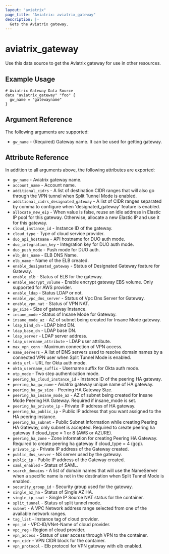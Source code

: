 ```yaml
---
layout: "aviatrix"
page_title: "Aviatrix: aviatrix_gateway"
description: |-
  Gets the Aviatrix gateway.
---
```


# aviatrix_gateway

Use this data source to get the Aviatrix gateway for use in other resources.

## Example Usage

```hcl
# Aviatrix Gateway Data Source
data "aviatrix_gateway" "foo" {
  gw_name = "gatewayname"
}
```

## Argument Reference

The following arguments are supported:

* `gw_name` - (Required) Gateway name. It can be used for getting gateway.

## Attribute Reference

In addition to all arguments above, the following attributes are exported:

* `gw_name` - Aviatrix gateway name.
* `account_name` - Account name.
* `additional_cidrs` - A list of destination CIDR ranges that will also go through the VPN tunnel when Split Tunnel Mode is enabled.
* `additional_cidrs_designated_gateway` - A list of CIDR ranges separated by comma to configure when 'designated_gateway' feature is enabled.
* `allocate_new_eip` - When value is false, reuse an idle address in Elastic IP pool for this gateway. Otherwise, allocate a new Elastic IP and use it for this gateway.
* `cloud_instance_id` - Instance ID of the gateway.
* `cloud_type` - Type of cloud service provider.
* `duo_api_hostname` - API hostname for DUO auth mode.
* `duo_integration_key` - Integration key for DUO auth mode.
* `duo_push_mode` - Push mode for DUO auth.
* `elb_dns_name` - ELB DNS Name.
* `elb_name` - Name of the ELB created.
* `enable_designated_gateway` - Status of Designated Gateway feature for Gateway.
* `enable_elb` - Status of ELB for the gateway.
* `enable_encrypt_volume` - Enable encrypt gateway EBS volume. Only supported for AWS provider.
* `enable_ldap` - Status LDAP or not.
* `enable_vpc_dns_server` - Status of Vpc Dns Server for Gateway.
* `enable_vpn_nat` - Status of VPN NAT.
* `gw_size` - Size of gateway Instance.
* `insane_mode` - Status of Insane Mode for Gateway.
* `insane_mode_az` - AZ of subnet being created for Insane Mode gateway.
* `ldap_bind_dn` - LDAP bind DN.
* `ldap_base_dn` - LDAP base DN.
* `ldap_server` - LDAP server address.
* `ldap_username_attribute` - LDAP user attribute.
* `max_vpn_conn` - Maximum connection of VPN access.
* `name_servers` - A list of DNS servers used to resolve domain names by a connected VPN user when Split Tunnel Mode is enabled.
* `okta_url` - URL for Okta auth mode.
* `okta_username_suffix` - Username suffix for Okta auth mode.
* `otp_mode` - Two step authentication mode.
* `peering_ha_cloud_instance_id` - Instance ID of the peering HA gateway.
* `peering_ha_gw_name` - Aviatrix gateway unique name of HA gateway.
* `peering_ha_gw_size` - Peering HA Gateway Size.
* `peering_ha_insane_mode_az` - AZ of subnet being created for Insane Mode Peering HA Gateway. Required if insane_mode is set.
* `peering_ha_private_ip` - Private IP address of HA gateway.
* `peering_ha_public_ip` - Public IP address that you want assigned to the HA peering instance.
* `peering_ha_subnet` - Public Subnet Information while creating Peering HA Gateway, only subnet is accepted. Required to create peering ha gateway if cloud_type = 1 or 8 (AWS or AZURE).
* `peering_ha_zone` - Zone information for creating Peering HA Gateway. Required to create peering ha gateway if cloud_type = 4 (gcp).
* `private_ip` - Private IP address of the Gateway created.
* `public_dns_server` - NS server used by the gateway.
* `public_ip` - Public IP address of the Gateway created.
* `saml_enabled` - Status of SAML.
* `search_domains` - A list of domain names that will use the NameServer when a specific name is not in the destination when Split Tunnel Mode is enabled.
* `security_group_id` - Security group used for the gateway.
* `single_az_ha` - Status of Single AZ HA.
* `single_ip_snat` - Single IP Source NAT status for the container.
* `split_tunnel` - Status of split tunnel mode.
* `subnet` - A VPC Network address range selected from one of the available network ranges.
* `tag_list` - Instance tag of cloud provider.
* `vpc_id` - VPC-ID/VNet-Name of cloud provider.
* `vpc_reg` - Region of cloud provider.
* `vpn_access` - Status of user access through VPN to the container.
* `vpn_cidr` - VPN CIDR block for the container.
* `vpn_protocol` - Elb protocol for VPN gateway with elb enabled.

